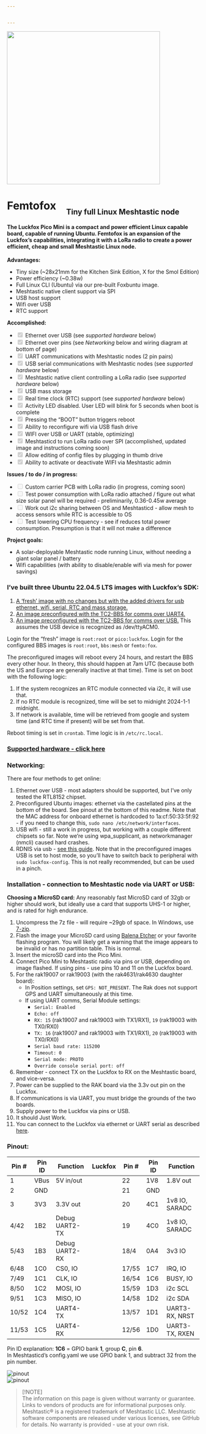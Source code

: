 ```yaml
---


---
```


<img src="https://github.com/noon92/luckfox/blob/main/luckfox_pico_mini_tiny_linux_board.jpg" width="400">
<h1 id="femtofox----subsubtiny-full-linux-meshtastic-node">Femtofox &nbsp;&nbsp;&nbsp;<sub><sub>Tiny full Linux Meshtastic node</sub></sub></h1>
<h4 id="the-luckfox-pico-mini-is-a-compact-and-power-efficient-linux-capable-board-capable-of-running-ubuntu.-femtofox-is-an-expansion-of-the-luckfoxs-capabilities-integrating-it-with-a-lora-radio-to-create-a-power-efficient-cheap-and-small-meshtastic-linux-node.">The Luckfox Pico Mini is a compact and power efficient Linux capable board, capable of running Ubuntu. Femtofox is an expansion of the Luckfox’s capabilities, integrating it with a LoRa radio to create a power efficient, cheap and small Meshtastic Linux node.</h4>
<p><strong>Advantages:</strong></p>
<ul>
<li>Tiny size (~28x21mm for the Kitchen Sink Edition, X for the Smol Edition)</li>
<li>Power efficiency (~0.38w)</li>
<li>Full Linux CLI (Ubuntu) via our pre-built Foxbuntu image.</li>
<li>Meshtastic native client support via SPI</li>
<li>USB host support</li>
<li>Wifi over USB</li>
<li>RTC support</li>
</ul>
<p><strong>Accomplished:</strong></p>
<ul>
<li class="task-list-item"><input type="checkbox" class="task-list-item-checkbox" checked="true" disabled=""> Ethernet over USB (see <em>supported hardware</em> below)</li>
<li class="task-list-item"><input type="checkbox" class="task-list-item-checkbox" checked="true" disabled=""> Ethernet over pins (see <em>Networking</em> below and wiring diagram at bottom of page)</li>
<li class="task-list-item"><input type="checkbox" class="task-list-item-checkbox" checked="true" disabled=""> UART communications with Meshtastic nodes (2 pin pairs)</li>
<li class="task-list-item"><input type="checkbox" class="task-list-item-checkbox" checked="true" disabled=""> USB serial communications with Meshtastic nodes (see <em>supported hardware</em> below)</li>
<li class="task-list-item"><input type="checkbox" class="task-list-item-checkbox" checked="true" disabled=""> Meshtastic native client controlling a LoRa radio (see <em>supported hardware</em> below)</li>
<li class="task-list-item"><input type="checkbox" class="task-list-item-checkbox" checked="true" disabled=""> USB mass storage</li>
<li class="task-list-item"><input type="checkbox" class="task-list-item-checkbox" checked="true" disabled=""> Real time clock (RTC) support (see <em>supported hardware</em> below)</li>
<li class="task-list-item"><input type="checkbox" class="task-list-item-checkbox" checked="true" disabled=""> Activity LED disabled. User LED will blink for 5 seconds when boot is complete</li>
<li class="task-list-item"><input type="checkbox" class="task-list-item-checkbox" checked="true" disabled=""> Pressing the “BOOT” button triggers reboot</li>
<li class="task-list-item"><input type="checkbox" class="task-list-item-checkbox" checked="true" disabled=""> Ability to reconfigure wifi via USB flash drive</li>
<li class="task-list-item"><input type="checkbox" class="task-list-item-checkbox" checked="true" disabled=""> WIFI over USB or UART (stable, optimizing)</li>
<li class="task-list-item"><input type="checkbox" class="task-list-item-checkbox" checked="true" disabled=""> Meshtasticd to run LoRa radio over SPI (accomplished, updated image and instructions coming soon)</li>
<li class="task-list-item"><input type="checkbox" class="task-list-item-checkbox" checked="true" disabled=""> Allow editing of config files by plugging in thumb drive</li>
<li class="task-list-item"><input type="checkbox" class="task-list-item-checkbox" checked="true" disabled=""> Ability to activate or deactivate WIFI via Meshtastic admin</li>
</ul>
<p><strong>Issues / to do / in progress:</strong></p>
<ul>
<li class="task-list-item"><input type="checkbox" class="task-list-item-checkbox" disabled=""> Custom carrier PCB with LoRa radio (in progress, coming soon)</li>
<li class="task-list-item"><input type="checkbox" class="task-list-item-checkbox" disabled=""> Test power consumption with LoRa radio attached / figure out what size solar panel will be required - preliminarily, 0.36-0.45w average</li>
<li class="task-list-item"><input type="checkbox" class="task-list-item-checkbox" disabled=""> Work out i2c sharing between OS and Meshtasticd - allow mesh to access sensors while RTC is accessible to OS</li>
<li class="task-list-item"><input type="checkbox" class="task-list-item-checkbox" disabled=""> Test lowering CPU frequency - see if reduces total power consumption. Presumption is that it will not make a difference</li>
</ul>
<p><strong>Project goals:</strong></p>
<ul>
<li>A solar-deployable Meshtastic node running Linux, without needing a giant solar panel / battery</li>
<li>Wifi capabilities (with ability to disable/enable wifi via mesh for power savings)</li>
</ul>
<h3 id="ive-built-three-ubuntu-22.04.5-lts-images-with-luckfoxs-sdk">I’ve built three Ubuntu 22.04.5 LTS images with Luckfox’s SDK:</h3>
<ol>
<li><a href="https://drive.google.com/file/d/17ofd-bt6IVE3EDBe9cu1_IK2BuYEeg_a/view?usp=sharing">A ‘fresh’ image with no changes but with the added drivers for usb ethernet, wifi, serial, RTC and mass storage.</a></li>
<li><a href="https://drive.google.com/file/d/1YSlR-At4rCv29A_f9hgME6Z_D2mZ1WO3/view?usp=drive_link">An image preconfigured with the TC2-BBS for comms over UART4.</a></li>
<li><a href="https://drive.google.com/file/d/1iXApWAXAhl-iirATAJVD0Ilr2K8OdY3i/view?usp=sharing">An image preconfigured with the TC2-BBS for comms over USB.</a> This assumes the USB device is recognized as /dev/ttyACM0.</li>
</ol>
<p>Login for the “fresh” image is <code>root:root</code> or <code>pico:luckfox</code>.  Login for the configured BBS images is <code>root:root</code>,  <code>bbs:mesh</code> or <code>femto:fox</code>.</p>
<p>The preconfigured images will reboot every 24 hours, and restart the BBS every other hour. In theory, this should happen at 7am UTC (because both the US and Europe are generally inactive at that time). Time is set on boot with the following logic:</p>
<ol>
<li>If the system recognizes an RTC module connected via i2c, it will use that.</li>
<li>If no RTC module is recognized, time will be set to midnight 2024-1-1 midnight.</li>
<li>If network is available, time will be retrieved from google and system time (and RTC time if present) will be set from that.</li>
</ol>
<p>Reboot timing is set in <code>crontab</code>. Time logic is in <code>/etc/rc.local</code>.</p>
<h3 id="supported-hardware---click-here"><a href="supported_hardware.md">Supported hardware - click here</a></h3>
<h3 id="networking">Networking:</h3>
<p>There are four methods to get online:</p>
<ol>
<li>Ethernet over USB - most adapters should be supported, but I’ve only tested the RTL8152 chipset.</li>
<li>Preconfigured Ubuntu images: ethernet via the castellated pins at the bottom of the board. See pinout at the bottom of this readme. Note that the MAC address for onboard ethernet is hardcoded to 1a:cf:50:33:5f:92 - if you need to change this, <code>sudo nano /etc/network/interfaces</code>.</li>
<li>USB wifi - still a work in progress, but working with a couple different chipsets so far. Note we’re using wpa_supplicant, as networkmanager (nmcli) caused hard crashes.</li>
<li>RDNIS via usb - <a href="https://web.archive.org/web/20241006173648/https://wiki.luckfox.com/Luckfox-Pico/Luckfox-Pico-Network-Sharing-1/">see this guide</a>. Note that in the preconfigured images USB is set to host mode, so you’ll have to switch back to peripheral with <code>sudo luckfox-config</code>. This is not really recommended, but can be used in a pinch.</li>
</ol>
<h3 id="installation---connection-to-meshtastic-node-via-uart-or-usb">Installation - connection to Meshtastic node via UART or USB:</h3>
<p><strong>Choosing a MicroSD card:</strong> Any reasonably fast MicroSD card of 32gb or higher should work, but ideally use a card that supports UHS-1 or higher, and is rated for high endurance.</p>
<ol>
<li>Uncompress the 7z file - will require ~29gb of space. In Windows, use <a href="https://www.7-zip.org/">7-zip</a>.</li>
<li>Flash the image your MicroSD card using <a href="https://etcher.balena.io/">Balena Etcher</a> or your favorite flashing program. You will likely get a warning that the image appears to be invalid or has no partition table. This is normal.</li>
<li>Insert the microSD card into the Pico Mini.</li>
<li>Connect Pico Mini to Meshtastic radio via pins or USB, depending on image flashed. If using pins - use pins 10 and 11 on the Luckfox board.</li>
<li>For the rak19007 or rak19003 (with the rak4631/rak4630 daughter board):
<ul>
<li>In Position settings, set <code>GPS: NOT_PRESENT</code>. The Rak does not support GPS and UART simultaneously at this time.</li>
<li>If using UART comms, Serial Module settings:
<ul>
<li><code>Serial: Enabled</code></li>
<li><code>Echo: off</code></li>
<li><code>RX: 15</code> (rak19007 and rak19003 with TX1/RX1), <code>19</code> (rak19003 with TX0/RX0)</li>
<li><code>TX: 16</code> (rak19007 and rak19003 with TX1/RX1), <code>20</code> (rak19003 with TX0/RX0)</li>
<li><code>Serial baud rate: 115200</code></li>
<li><code>Timeout: 0</code></li>
<li><code>Serial mode: PROTO</code></li>
<li><code>Override console serial port: off</code></li>
</ul>
</li>
</ul>
</li>
<li>Remember - connect TX on the Luckfox to RX on the Meshtastic board, and vice-versa.</li>
<li>Power can be supplied to the RAK board via the 3.3v out pin on the Luckfox.</li>
<li>If communications is via UART, you must bridge the grounds of the two boards.</li>
<li>Supply power to the Luckfox via pins or USB.</li>
<li>It should Just Work.</li>
<li>You can connect to the Luckfox via ethernet or UART serial as described <a href="https://wiki.luckfox.com/Luckfox-Pico/Luckfox-Pico-RV1103/Luckfox-Pico-Login-UART/">here</a>.</li>
</ol>
<h3 id="pinout">Pinout:</h3>

<table>
<thead>
<tr>
<th>Pin #</th>
<th>Pin ID</th>
<th>Function</th>
<th>Luckfox</th>
<th>Pin #</th>
<th>Pin ID</th>
<th>Function</th>
</tr>
</thead>
<tbody>
<tr>
<td>1</td>
<td>VBus</td>
<td>5V in/out</td>
<td></td>
<td>22</td>
<td>1V8</td>
<td>1.8V out</td>
</tr>
<tr>
<td>2</td>
<td>GND</td>
<td></td>
<td></td>
<td>21</td>
<td>GND</td>
<td></td>
</tr>
<tr>
<td>3</td>
<td>3V3</td>
<td>3.3V out</td>
<td></td>
<td>20</td>
<td>4C1</td>
<td>1v8 IO, SARADC</td>
</tr>
<tr>
<td>4/42</td>
<td>1B2</td>
<td>Debug UART2-TX</td>
<td></td>
<td>19</td>
<td>4C0</td>
<td>1v8 IO, SARADC</td>
</tr>
<tr>
<td>5/43</td>
<td>1B3</td>
<td>Debug UART2-RX</td>
<td></td>
<td>18/4</td>
<td>0A4</td>
<td>3v3 IO</td>
</tr>
<tr>
<td>6/48</td>
<td>1C0</td>
<td>CS0, IO</td>
<td></td>
<td>17/55</td>
<td>1C7</td>
<td>IRQ, IO</td>
</tr>
<tr>
<td>7/49</td>
<td>1C1</td>
<td>CLK, IO</td>
<td></td>
<td>16/54</td>
<td>1C6</td>
<td>BUSY, IO</td>
</tr>
<tr>
<td>8/50</td>
<td>1C2</td>
<td>MOSI, IO</td>
<td></td>
<td>15/59</td>
<td>1D3</td>
<td>i2c SCL</td>
</tr>
<tr>
<td>9/51</td>
<td>1C3</td>
<td>MISO, IO</td>
<td></td>
<td>14/58</td>
<td>1D2</td>
<td>i2c SDA</td>
</tr>
<tr>
<td>10/52</td>
<td>1C4</td>
<td>UART4-TX</td>
<td></td>
<td>13/57</td>
<td>1D1</td>
<td>UART3-RX, NRST</td>
</tr>
<tr>
<td>11/53</td>
<td>1C5</td>
<td>UART4-RX</td>
<td></td>
<td>12/56</td>
<td>1D0</td>
<td>UART3-TX, RXEN</td>
</tr>
</tbody>
</table><p>Pin ID explanation: <strong>1C6</strong> = GPIO bank <strong>1</strong>, group <strong>C</strong>, pin <strong>6</strong>.<br>
In Meshtasticd’s config.yaml we use GPIO bank 1, and subtract 32 from the pin number.</p>
<p><img src="https://github.com/noon92/luckfox/blob/main/luckfox_pinout.png" alt="pinout"><br>
<img src="https://github.com/noon92/luckfox/blob/main/luckfox_pico_mini_original_wiring_diagram.jpg" alt="pinout"></p>
<blockquote>
<p>[!NOTE]<br>
The information on this page is given without warranty or guarantee. Links to vendors of products are for informational purposes only.<br>
Meshtastic® is a registered trademark of Meshtastic LLC. Meshtastic software components are released under various licenses, see GitHub for details. No warranty is provided - use at your own risk.</p>
</blockquote>


